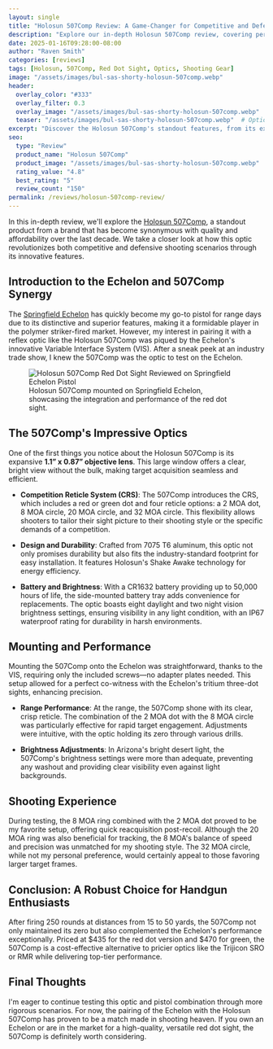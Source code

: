 ```yaml
---
layout: single
title: "Holosun 507Comp Review: A Game-Changer for Competitive and Defensive Handgun Shooting"
description: "Explore our in-depth Holosun 507Comp review, covering performance, durability, and user experience. Learn why this red dot sight is a top choice for shooters."
date: 2025-01-16T09:28:00-08:00
author: "Raven Smith"
categories: [reviews]
tags: [Holosun, 507Comp, Red Dot Sight, Optics, Shooting Gear]
image: "/assets/images/bul-sas-shorty-holosun-507comp.webp"
header:
  overlay_color: "#333"
  overlay_filter: 0.3
  overlay_image: "/assets/images/bul-sas-shorty-holosun-507comp.webp"
  teaser: "/assets/images/bul-sas-shorty-holosun-507comp.webp"  # Optional, if different from header image
excerpt: "Discover the Holosun 507Comp's standout features, from its expansive viewing window to its versatile reticle system, enhancing both competitive and defensive shooting capabilities."
seo:
  type: "Review"
  product_name: "Holosun 507Comp"
  product_image: "/assets/images/bul-sas-shorty-holosun-507comp.webp"
  rating_value: "4.8"
  best_rating: "5"
  review_count: "150"
permalink: /reviews/holosun-507comp-review/
---
```


<script type="application/ld+json">
{
  "@context": "https://schema.org/",
  "@type": "Product",
  "name": "Holosun 507Comp",
  "image": "/assets/images/holosun-507comp-review.jpg",
  "description": "Explore our in-depth Holosun 507Comp review, covering performance, durability, and user experience. Learn why this red dot sight is a top choice for shooters.",
  "brand": {
    "@type": "Brand",
    "name": "Holosun"
  },
  "aggregateRating": {
    "@type": "AggregateRating",
    "ratingValue": "4.8",
    "bestRating": "5",
    "ratingCount": "150"
  },
  "offers": {
    "@type": "Offer",
    "url": "/reviews/holosun-507comp-review/",
    "priceCurrency": "USD",
    "price": "435",
    "availability": "https://schema.org/InStock"
  },
  "review": {
    "@type": "Review",
    "reviewRating": {
      "@type": "Rating",
      "ratingValue": "4.8",
      "bestRating": "5"
    },
    "author": {
      "@type": "Person",
      "name": "Raven Smith"
    },
    "datePublished": "2025-01-16",
    "reviewBody": "After extensive testing, the Holosun 507Comp has proven to be an excellent addition to the competitive and defensive shooting market."
  }
}
</script>

In this in-depth review, we'll explore the [Holosun 507Comp](https://limitedoptics.com/products/holosun-hs507comp/), a standout product from a brand that has become synonymous with quality and affordability over the last decade. We take a closer look at how this optic revolutionizes both competitive and defensive shooting scenarios through its innovative features.

## Introduction to the Echelon and 507Comp Synergy

The [Springfield Echelon](https://www.springfield-armory.com/echelon-series-handguns/echelon-handguns/) has quickly become my go-to pistol for range days due to its distinctive and superior features, making it a formidable player in the polymer striker-fired market. However, my interest in pairing it with a reflex optic like the Holosun 507Comp was piqued by the Echelon's innovative Variable Interface System (VIS). After a sneak peek at an industry trade show, I knew the 507Comp was the optic to test on the Echelon.

<figure>
<img src="/assets/images/holosun-507comp-review-echelon-medium.webp" 
     alt="Holosun 507Comp Red Dot Sight Reviewed on Springfield Echelon Pistol" 
     title="Holosun 507Comp Optic Mounted on Echelon for Performance Review" 
     loading="lazy"
     width="800" 
     height="600"
     srcset="/assets/images/holosun-507comp-review-echelon-small.webp 300w,
             /assets/images/holosun-507comp-review-echelon-medium.webp 600w,
             /assets/images/holosun-507comp-review-echelon-large.webp 1200w"
     sizes="(max-width: 300px) 300px, 
            (max-width: 600px) 600px,
            1200px">

<figcaption>Holosun 507Comp mounted on Springfield Echelon, showcasing the integration and performance of the red dot sight.</figcaption>
</figure>

## The 507Comp's Impressive Optics

One of the first things you notice about the Holosun 507Comp is its expansive **1.1” x 0.87” objective lens**. This large window offers a clear, bright view without the bulk, making target acquisition seamless and efficient. 

- **Competition Reticle System (CRS)**: The 507Comp introduces the CRS, which includes a red or green dot and four reticle options: a 2 MOA dot, 8 MOA circle, 20 MOA circle, and 32 MOA circle. This flexibility allows shooters to tailor their sight picture to their shooting style or the specific demands of a competition.
  
- **Design and Durability**: Crafted from 7075 T6 aluminum, this optic not only promises durability but also fits the industry-standard footprint for easy installation. It features Holosun's Shake Awake technology for energy efficiency.

- **Battery and Brightness**: With a CR1632 battery providing up to 50,000 hours of life, the side-mounted battery tray adds convenience for replacements. The optic boasts eight daylight and two night vision brightness settings, ensuring visibility in any light condition, with an IP67 waterproof rating for durability in harsh environments.

## Mounting and Performance

Mounting the 507Comp onto the Echelon was straightforward, thanks to the VIS, requiring only the included screws—no adapter plates needed. This setup allowed for a perfect co-witness with the Echelon's tritium three-dot sights, enhancing precision.

- **Range Performance**: At the range, the 507Comp shone with its clear, crisp reticle. The combination of the 2 MOA dot with the 8 MOA circle was particularly effective for rapid target engagement. Adjustments were intuitive, with the optic holding its zero through various drills. 

- **Brightness Adjustments**: In Arizona's bright desert light, the 507Comp's brightness settings were more than adequate, preventing any washout and providing clear visibility even against light backgrounds.

## Shooting Experience

During testing, the 8 MOA ring combined with the 2 MOA dot proved to be my favorite setup, offering quick reacquisition post-recoil. Although the 20 MOA ring was also beneficial for tracking, the 8 MOA's balance of speed and precision was unmatched for my shooting style. The 32 MOA circle, while not my personal preference, would certainly appeal to those favoring larger target frames.

## Conclusion: A Robust Choice for Handgun Enthusiasts

After firing 250 rounds at distances from 15 to 50 yards, the 507Comp not only maintained its zero but also complemented the Echelon's performance exceptionally. Priced at $435 for the red dot version and $470 for green, the 507Comp is a cost-effective alternative to pricier optics like the Trijicon SRO or RMR while delivering top-tier performance.

## Final Thoughts

I'm eager to continue testing this optic and pistol combination through more rigorous scenarios. For now, the pairing of the Echelon with the Holosun 507Comp has proven to be a match made in shooting heaven. If you own an Echelon or are in the market for a high-quality, versatile red dot sight, the 507Comp is definitely worth considering. 